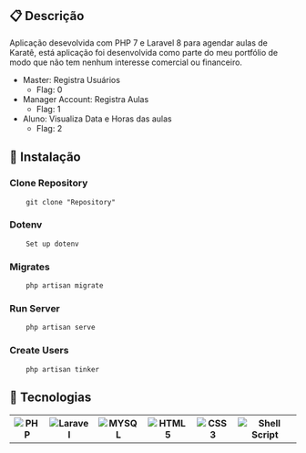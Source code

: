 ## 📋 Descrição 
> 
Aplicação desevolvida com PHP 7 e Laravel 8 para agendar aulas de Karatê, está aplicação foi desenvolvida como parte do meu portfólio de modo que não tem nenhum interesse comercial ou financeiro.

* Master: Registra Usuários
    * Flag: 0
* Manager Account: Registra Aulas
    * Flag: 1
* Aluno: Visualiza Data e Horas das aulas
    * Flag: 2

## 🚀 Instalação
>

### Clone Repository
```
    git clone "Repository"
```

### Dotenv
```
    Set up dotenv
```

### Migrates
```
    php artisan migrate
```

### Run Server 
```
    php artisan serve
```

### Create Users
```
    php artisan tinker
```

## 🧐 Tecnologias 

<table>
    <tr>
        <th>
            <img src="https://img.shields.io/badge/PHP-777BB4?style=for-the-badge&logo=php&logoColor=white" alt="PHP">
        </th>
        <th>
            <img src="https://img.shields.io/badge/Laravel-FF2D20?style=for-the-badge&logo=laravel&logoColor=white" alt="Laravel">
        </th>
        <th>
            <img src="https://img.shields.io/badge/MySQL-00000F?style=for-the-badge&logo=mysql&logoColor=white" alt="MYSQL">
        </th>
        <th>
            <img src="https://img.shields.io/badge/HTML5-E34F26?style=for-the-badge&logo=html5&logoColor=white" alt="HTML5">
        </th>
        <th>
            <img src="https://img.shields.io/badge/CSS3-1572B6?style=for-the-badge&logo=css3&logoColor=white" alt="CSS3">
        </th>
        <th>
            <img src="https://img.shields.io/badge/Shell_Script-121011?style=for-the-badge&logo=gnu-bash&logoColor=white" alt="Shell Script">
        </th>
    </tr>
</table>

